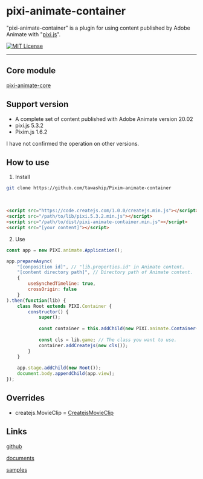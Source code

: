 # pixi-animate-container

"pixi-animate-container" is a plugin for using content published by Adobe Animate with "[pixi.js](https://github.com/pixijs/pixi.js)".

[![MIT License](http://img.shields.io/badge/license-MIT-blue.svg?style=flat)](LICENSE)

---

## Core module
[pixi-animate-core](https://tawaship.github.io/pixi-animate-core/)

## Support version

- A complete set of content published with Adobe Animate version 20.02
- pixi.js 5.3.2
- Pixim.js 1.6.2

I have not confirmed the operation on other versions.

## How to use

1. Install

```sh
git clone https://github.com/tawaship/Pixim-animate-container
```

<br>

```html
<script src="https://code.createjs.com/1.0.0/createjs.min.js"></script>
<script src="/path/to/lib/pixi.5.3.2.min.js"></script>
<script src="/path/to/dist/pixi-animate-container.min.js"></script>
<script src="[your content]"></script>
```

2. Use

```javascript
const app = new PIXI.animate.Application();

app.prepareAsync(
	"[conposition id]", // "lib.properties.id" in Animate content.
	"[content directory path]", // Directory path of Animate content.
	{
		useSynchedTimeline: true,
		crossOrigin: false
	}
).then(function(lib) {
	class Root extends PIXI.Container {
		constructor() {
			super();
			
			const container = this.addChild(new PIXI.animate.Container(app.ticker));
			
			const cls = lib.game; // The class you want to use.
			container.addCreatejs(new cls());
		}
	}
	
	app.stage.addChild(new Root());
	document.body.appendChild(app.view);
});
```

## Overrides

- createjs.MovieClip = [CreatejsMovieClip](https://tawaship.github.io/Pixim-animate-container/docs/pixi/classes/createjsmovieclip.html)

## Links

[github](https://github.com/tawaship/Pixim-animate-container)

[documents](https://tawaship.github.io/Pixim-animate-container/docs/)

[samples](https://tawaship.github.io/Pixim-animate-container/samples/)